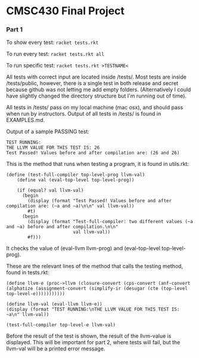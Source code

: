 # CMSC430 Final Project

### Part 1

To show every test: `racket tests.rkt`

To run every test: `racket tests.rkt all`

To run specific test: `racket tests.rkt >TESTNAME<`

All tests with correct input are located inside /tests/. Most tests are inside /tests/public, however, there is a single test in both release and secret because github was not letting me add empty folders. (Alternatively I could have slightly changed the directory structure but I'm running out of time).

All tests in /tests/ pass on my local machine (mac osx), and should pass when run by instructors. Output of all tests in /tests/ is found in EXAMPLES.md. 

Output of a sample PASSING test: 

```Running llvm (scm) test #<path:tests/public/exceptions-continuations.scm>
TEST RUNNING:
THE LLVM VALUE FOR THIS TEST IS: 26
Test Passed! Values before and after compilation are: (26 and 26)
```

This is the method that runs when testing a program, it is found in utils.rkt:
```
(define (test-full-compiler top-level-prog llvm-val)
    (define val (eval-top-level top-level-prog))

    (if (equal? val llvm-val)
      (begin
        (display (format "Test Passed! Values before and after compilation are: (~a and ~a)\n\n" val llvm-val))
        #t)
      (begin
        (display (format "Test-full-compiler: two different values (~a and ~a) before and after compilation.\n\n"
                         val llvm-val))
        #f)))
```

It checks the value of (eval-llvm llvm-prog) and (eval-top-level top-level-prog). 

These are the relevant lines of the method that calls the testing method, found in tests.rkt:

```
(define llvm-e (proc->llvm (closure-convert (cps-convert (anf-convert (alphatize (assignment-convert (simplify-ir (desugar (cte (top-level top-level-e)))))))))))

(define llvm-val (eval-llvm llvm-e))
(display (format "TEST RUNNING:\nTHE LLVM VALUE FOR THIS TEST IS: ~a\n" llvm-val))

(test-full-compiler top-level-e llvm-val) 
```

Before the result of the test is shown, the result of the llvm-value is displayed. This will be important for part 2, where tests will fail, but the llvm-val will be a printed error message. 







   

